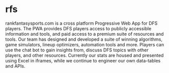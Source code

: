 # rfs
rankfantasysports.com is a cross platform Progressive Web App for DFS players. The PWA provides DFS players access to publicly accessible information and tools, and paid access to a premium suite of resources and tools. Our team has designed and developed a suite of winning algorithms, game simulators, lineup optimizers, automation tools and more. Players can use the chat bot to gain insights from, discuss DFS topics with other players, and other resources. Currently our stats are housed and presented using Excel in iframes, while we continue to engineer our own data-tables and APIs.
